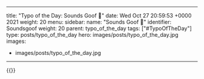 
---
title: "Typo of the Day: Sounds Goof 🤪"
date: Wed Oct 27 20:59:53 +0000 2021
weight: 20
menu:
  sidebar:
    name: "Sounds Goof 🤪"
    identifier: Soundsgoof
    weight: 20
    parent: typo_of_the_day
tags: ["#TypoOfTheDay"]
type: posts/typo_of_the_day
hero: images/posts/typo_of_the_day.jpg
images:
- images/posts/typo_of_the_day.jpg
---


{{<tweet user="mariatta" id="1453466505287323649">}}

